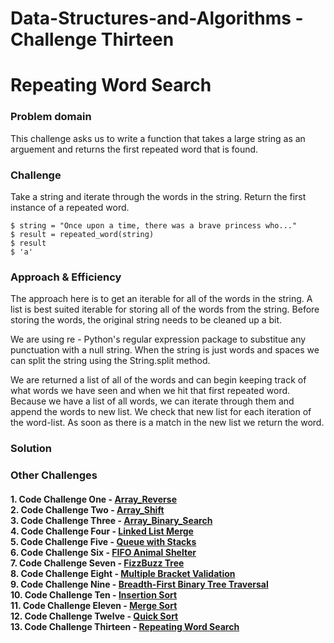 # Data-Structures-and-Algorithms - Challenge Thirteen

# Repeating Word Search
### Problem domain
This challenge asks us to write a function that takes a large string as an arguement and returns the first repeated word that is found.

### Challenge
Take a string and iterate through the words in the string. Return the first instance of a repeated word.
```
$ string = "Once upon a time, there was a brave princess who..."
$ result = repeated_word(string)
$ result
$ 'a'
```
### Approach & Efficiency
The approach here is to get an iterable for all of the words in the string. A list is best suited iterable for storing all of the words from the string. Before storing the words, the original string needs to be cleaned up a bit.

We are using re - Python's regular expression package to substitue any punctuation with a null string. When the string is just words and spaces we can split the string using the String.split method. 

We are returned a list of all of the words and can begin keeping track of what words we have seen and when we hit that first repeated word. Because we have a list of all words, we can iterate through them and append the words to new list. We check that new list for each iteration of the word-list. As soon as there is a match in the new list we return the word.

### Solution


### Other Challenges
#### 1. Code Challenge One - [Array_Reverse](https://github.com/kochsj/python-data-structures-and-algorithms/challenges/array_reverse.py)<br>2. Code Challenge Two - [Array_Shift](https://github.com/kochsj/python-data-structures-and-algorithms/challenges/array_shift)<br>3. Code Challenge Three - [Array_Binary_Search](https://github.com/kochsj/python-data-structures-and-algorithms/tree/master/challenges/array_binary_search)<br>4. Code Challenge Four - [Linked List Merge](https://github.com/kochsj/python-data-structures-and-algorithms/tree/master/challenges/ll_merge)<br>5. Code Challenge Five - [Queue with Stacks](https://github.com/kochsj/python-data-structures-and-algorithms/tree/master/challenges/queue_with_stacks)<br>6. Code Challenge Six - [FIFO Animal Shelter](https://github.com/kochsj/python-data-structures-and-algorithms/tree/master/challenges/fifo_animal_shelter)<br>7. Code Challenge Seven - [FizzBuzz Tree](https://github.com/kochsj/python-data-structures-and-algorithms/tree/master/challenges/fizz_buzz_tree)<br>8. Code Challenge Eight - [Multiple Bracket Validation](https://github.com/kochsj/python-data-structures-and-algorithms/tree/master/challenges/multi_bracket_validation)<br>9. Code Challenge Nine - [Breadth-First Binary Tree Traversal](https://github.com/kochsj/python-data-structures-and-algorithms/tree/master/challenges/breadth_first_tree)<br>10. Code Challenge Ten - [Insertion Sort](https://github.com/kochsj/python-data-structures-and-algorithms/tree/master/challenges/insertion_sort)<br>11. Code Challenge Eleven - [Merge Sort](https://github.com/kochsj/python-data-structures-and-algorithms/tree/master/challenges/merge_sort)<br>12. Code Challenge Twelve - [Quick Sort](https://github.com/kochsj/python-data-structures-and-algorithms/tree/master/challenges/quick_sort)<br>13. Code Challenge Thirteen - [Repeating Word Search](https://github.com/kochsj/python-data-structures-and-algorithms/tree/master/challenges/repeated_word)
